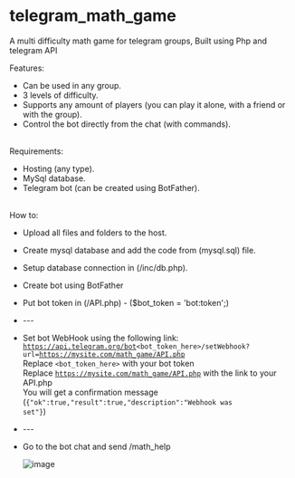 # telegram_math_game
A multi difficulty math game for telegram groups, Built using Php and telegram API

Features:
* Can be used in any group.
* 3 levels of difficulty.
* Supports any amount of players (you can play it alone, with a friend or with the group).
* Control the bot directly from the chat (with commands).

<br>Requirements:
* Hosting (any type).
* MySql database.
* Telegram bot (can be created using BotFather).

<br>How to:
* Upload all files and folders to the host.
* Create mysql database and add the code from (mysql.sql) file.
* Setup database connection in (/inc/db.php).
* Create bot using BotFather
* Put bot token in (/API.php) - ($bot_token = 'bot:token';)
* ---<br>
* Set bot WebHook using the following link:<br>
<code>https://api.telegram.org/bot<bot_token_here>/setWebhook?url=https://mysite.com/math_game/API.php</code><br>
Replace <code><bot_token_here></code> with your bot token<br>
Replace <code>https://mysite.com/math_game/API.php</code> with the link to your API.php<br>
You will get a confirmation message (<code>{"ok":true,"result":true,"description":"Webhook was set"}</code>)
* ---<br>
* Go to the bot chat and send /math_help
  
  ![image](https://user-images.githubusercontent.com/25286081/146095038-6d5f55e1-a766-4c2c-a612-b2f5afce67fb.png)

  
  
